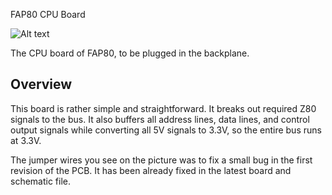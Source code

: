 FAP80 CPU Board

![Alt text](http://i.imgur.com/HIG0wyL.jpg)

The CPU board of FAP80, to be plugged in the backplane.

## Overview

This board is rather simple and straightforward. It breaks out required Z80 signals to the bus. It also buffers all address lines, data lines, and control output signals while converting all 5V signals to 3.3V, so the entire bus runs at 3.3V.

The jumper wires you see on the picture was to fix a small bug in the first revision of the PCB. It has been already fixed in the latest board and schematic file.